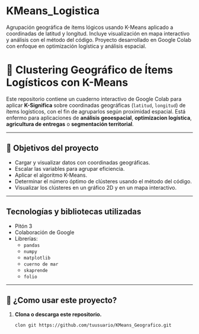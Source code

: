 # KMeans_Logistica
Agrupación geográfica de ítems lógicos usando K-Means aplicado a coordinadas de latitud y longitud. Incluye visualización en mapa interactivo y análisis con el método del código. Proyecto desarrollado en Google Colab con enfoque en optimización logística y análisis espacial.
# 📍 Clustering Geográfico de Ítems Logísticos con K-Means

Este repositorio contiene un cuaderno interactivo de Google Colab para aplicar **K-Significa** sobre coordinadas geográficas (`latitud`, `longitud`) de ítems logísticos, con el fin de agruparlos según proximidad espacial. Está enfermo para aplicaciones de **análisis geoespacial**, **optimizacion logística**, **agricultura de entregas** o **segmentación territorial**.

---

## 🎯 Objetivos del proyecto

- Cargar y visualizar datos con coordinadas geográficas.
- Escalar las variables para agrupar eficiencia.
- Aplicar el algoritmo K-Means.
- Determinar el número óptimo de clústeres usando el método del código.
- Visualizar los clústeres en un gráfico 2D y en un mapa interactivo.

---

##  Tecnologías y bibliotecas utilizadas

- Pitón 3
- Colaboración de Google
- Librerías:
  - `pandas`
  - `numpy`
  - `matplotlib`
  - `cuerno de mar`
  - `skaprende`
  - `folio`

---

## 🚀 ¿Como usar este proyecto?

1. **Clona o descarga este repositorio.**

   ```bash
   clon git https://github.com/tuusuario/KMeans_Geografico.git
